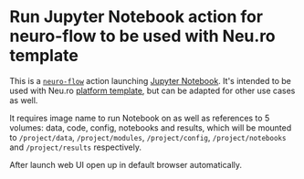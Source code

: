 # Run Jupyter Notebook action for neuro-flow to be used with Neu.ro template

This is a [`neuro-flow`](https://github.com/neuro-inc/neuro-flow) action launching [Jupyter Notebook](https://jupyter-notebook.readthedocs.io/en/stable/). It's intended to be used with Neu.ro [platform template](https://github.com/neuro-inc/cookiecutter-neuro-project), but can be adapted for other use cases as well.

It requires image name to run Notebook on as well as references to 5 volumes: data, code, config, notebooks and results, which will be mounted to `/project/data`, `/project/modules`, `/project/config`, `/project/notebooks` and `/project/results` respectively.

After launch web UI open up in default browser automatically.